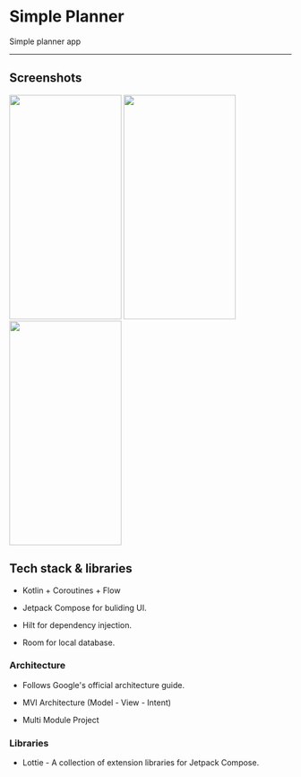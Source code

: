 # Simple Planner

Simple planner app

---

## Screenshots

<img src="https://github.com/cms3102/simple-planner/assets/32320319/9f192b74-dd35-4147-8639-0b9ff7fe13a6" width="200" height="400"/>
<img src="https://github.com/cms3102/simple-planner/assets/32320319/a25af817-54f0-453a-b135-2f62ad07fd24" width="200" height="400"/>
<img src="https://github.com/cms3102/simple-planner/assets/32320319/df5975ce-d03f-4294-9bbd-b1e929941790" width="200" height="400"/>

## Tech stack & libraries

- Kotlin + Coroutines + Flow

- Jetpack Compose for buliding UI.

- Hilt for dependency injection.

- Room for local database.

### Architecture

- Follows Google's official architecture guide.

- MVI Architecture (Model - View - Intent)

- Multi Module Project

### Libraries

- Lottie - A collection of extension libraries for Jetpack Compose.
